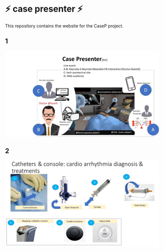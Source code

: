 # ⚡️ case presenter ⚡️

This repository contains the website for the CaseP project.

## 1
![](CaseP1.JPG)

## 2
![](CaseP2.JPG)
